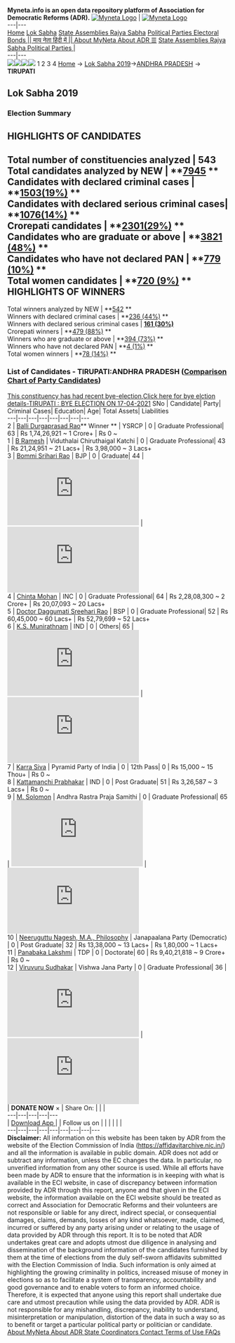 **Myneta.info is an open data repository platform of Association for Democratic Reforms (ADR).**
[![Myneta Logo](https://www.myneta.info/lib/img/myneta-logo.png)](https://www.myneta.info/) | [![Myneta Logo](https://www.myneta.info/lib/img/adr-logo.png)](https://adrindia.org)  
---|---  
[Home](https://www.myneta.info/) [Lok Sabha](https://www.myneta.info/#ls "Lok Sabha") [ State Assemblies ](https://www.myneta.info/#sa "State Assemblies") [Rajya Sabha](https://www.myneta.info/#rs "Rajya Sabha") [Political Parties ](https://www.myneta.info/party "Political Parties") [ Electoral Bonds ](https://www.myneta.info/electoral_bonds "Electoral Bonds") [ || माय नेता हिंदी में || ](https://translate.google.co.in/translate?prev=hp&hl=en&js=y&u=www.myneta.info&sl=en&tl=hi&history_state0=) [ About MyNeta ](https://adrindia.org/content/about-myneta) [ About ADR ](https://adrindia.org/about-adr/who-we-are) [☰](javascript:void\(0\))
[ State Assemblies ](https://www.myneta.info/#sa "State Assemblies") [ Rajya Sabha ](https://www.myneta.info/#rs "Rajya Sabha") [ Political Parties ](https://www.myneta.info/party "Political Parties")
|   
---|---  
![](https://www.myneta.info/lib/img/banner/banner-1.png)![](https://www.myneta.info/lib/img/banner/banner-2.png)![](https://www.myneta.info/lib/img/banner/banner-3.png)![](https://www.myneta.info/lib/img/banner/banner-4.png)
1  2  3  4 
[Home](https://www.myneta.info/) → [Lok Sabha 2019](https://www.myneta.info/LokSabha2019/)→[ANDHRA PRADESH](https://www.myneta.info/LokSabha2019/index.php?action=show_constituencies&state_id=34) → **TIRUPATI**
### 
## Lok Sabha 2019
###  Election Summary 
HIGHLIGHTS OF CANDIDATES  
---  
Total number of constituencies analyzed |  543   
Total candidates analyzed by NEW | **[7945](https://www.myneta.info/LokSabha2019/index.php?action=summary&subAction=candidates_analyzed&sort=candidate#summary) **  
Candidates with declared criminal cases | **[1503(19%)](https://www.myneta.info/LokSabha2019/index.php?action=summary&subAction=crime&sort=candidate#summary) **  
Candidates with declared serious criminal cases| **[1076(14%)](https://www.myneta.info/LokSabha2019/index.php?action=summary&subAction=serious_crime&sort=candidate#summary) **  
Crorepati candidates | **[2301(29%)](https://www.myneta.info/LokSabha2019/index.php?action=summary&subAction=crorepati&sort=candidate#summary) **  
Candidates who are graduate or above | **[3821 (48%)](https://www.myneta.info/LokSabha2019/index.php?action=summary&subAction=education&sort=candidate#summary) **  
Candidates who have not declared PAN | **[779 (10%)](https://www.myneta.info/LokSabha2019/index.php?action=summary&subAction=without_pan&sort=candidate#summary) **  
Total women candidates | **[720 (9%)](https://www.myneta.info/LokSabha2019/index.php?action=summary&subAction=women_candidate&sort=candidate#summary) **  
HIGHLIGHTS OF WINNERS  
---  
Total winners analyzed by NEW | **[542](https://www.myneta.info/LokSabha2019/index.php?action=summary&subAction=winner_analyzed&sort=candidate#summary) **  
Winners with declared criminal cases | **[236 (44%)](https://www.myneta.info/LokSabha2019/index.php?action=summary&subAction=winner_crime&sort=candidate#summary) **  
Winners with declared serious criminal cases | **[161 (30%)](https://www.myneta.info/LokSabha2019/index.php?action=summary&subAction=winner_serious_crime&sort=candidate#summary)**  
Crorepati winners | **[479 (88%)](https://www.myneta.info/LokSabha2019/index.php?action=summary&subAction=winner_crorepati&sort=candidate#summary) **  
Winners who are graduate or above | **[394 (73%)](https://www.myneta.info/LokSabha2019/index.php?action=summary&subAction=winner_education&sort=candidate#summary) **  
Winners who have not declared PAN | **[4 (1%)](https://www.myneta.info/LokSabha2019/index.php?action=summary&subAction=winner_without_pan&sort=candidate#summary) **  
Total women winners | **[78 (14%)](https://www.myneta.info/LokSabha2019/index.php?action=summary&subAction=winner_women&sort=candidate#summary) **  
### List of Candidates - TIRUPATI:ANDHRA PRADESH ([Comparison Chart of Party Candidates](https://www.myneta.info/LokSabha2019/comparisonchart.php?constituency_id=454))
[This constituency has had recent bye-election,Click here for bye elction details-TIRUPATI : BYE ELECTION ON 17-04-2021](https://www.myneta.info/LokSabha2019/index.php?action=show_candidates&constituency_id=1015)
SNo | Candidate| Party| Criminal Cases| Education| Age| Total Assets| Liabilities  
---|---|---|---|---|---|---|---  
2  | [Balli Durgaprasad Rao](https://www.myneta.info/LokSabha2019/candidate.php?candidate_id=5060)** Winner ** | YSRCP | 0 | Graduate Professional| 63 | Rs 1,74,26,921 ~ 1 Crore+ | Rs 0 ~   
1  | [B Ramesh](https://www.myneta.info/LokSabha2019/candidate.php?candidate_id=7006) | Viduthalai Chiruthaigal Katchi | 0 | Graduate Professional| 43 | Rs 21,24,951 ~ 21 Lacs+ | Rs 3,98,000 ~ 3 Lacs+  
3  | [Bommi Srihari Rao](https://www.myneta.info/LokSabha2019/candidate.php?candidate_id=7007) | BJP | 0 | Graduate| 44 | ![](https://myneta.info/image_v2.php?myneta_folder=LokSabha2019&candidate_id=7007&col=ta) | ![](https://myneta.info/image_v2.php?myneta_folder=LokSabha2019&candidate_id=7007&col=lia)  
4  | [Chinta Mohan](https://www.myneta.info/LokSabha2019/candidate.php?candidate_id=5059) | INC | 0 | Graduate Professional| 64 | Rs 2,28,08,300 ~ 2 Crore+ | Rs 20,07,093 ~ 20 Lacs+  
5  | [Doctor Daggumati Sreehari Rao](https://www.myneta.info/LokSabha2019/candidate.php?candidate_id=7008) | BSP | 0 | Graduate Professional| 52 | Rs 60,45,000 ~ 60 Lacs+ | Rs 52,79,699 ~ 52 Lacs+  
6  | [K.S. Munirathnam](https://www.myneta.info/LokSabha2019/candidate.php?candidate_id=7009) | IND | 0 | Others| 65 | ![](https://myneta.info/image_v2.php?myneta_folder=LokSabha2019&candidate_id=7009&col=ta) | ![](https://myneta.info/image_v2.php?myneta_folder=LokSabha2019&candidate_id=7009&col=lia)  
7  | [Karra Siva](https://www.myneta.info/LokSabha2019/candidate.php?candidate_id=7012) | Pyramid Party of India | 0 | 12th Pass| 0 | Rs 15,000 ~ 15 Thou+ | Rs 0 ~   
8  | [Kattamanchi Prabhakar](https://www.myneta.info/LokSabha2019/candidate.php?candidate_id=5062) | IND | 0 | Post Graduate| 51 | Rs 3,26,587 ~ 3 Lacs+ | Rs 0 ~   
9  | [M. Solomon](https://www.myneta.info/LokSabha2019/candidate.php?candidate_id=7010) | Andhra Rastra Praja Samithi | 0 | Graduate Professional| 65 | ![](https://myneta.info/image_v2.php?myneta_folder=LokSabha2019&candidate_id=7010&col=ta) | ![](https://myneta.info/image_v2.php?myneta_folder=LokSabha2019&candidate_id=7010&col=lia)  
10  | [Neeruguttu Nagesh, M.A., Philosophy](https://www.myneta.info/LokSabha2019/candidate.php?candidate_id=7011) | Janapaalana Party (Democratic) | 0 | Post Graduate| 32 | Rs 13,38,000 ~ 13 Lacs+ | Rs 1,80,000 ~ 1 Lacs+  
11  | [Panabaka Lakshmi](https://www.myneta.info/LokSabha2019/candidate.php?candidate_id=4729) | TDP | 0 | Doctorate| 60 | Rs 9,40,21,818 ~ 9 Crore+ | Rs 0 ~   
12  | [Viruvuru Sudhakar](https://www.myneta.info/LokSabha2019/candidate.php?candidate_id=7013) | Vishwa Jana Party | 0 | Graduate Professional| 36 | ![](https://myneta.info/image_v2.php?myneta_folder=LokSabha2019&candidate_id=7013&col=ta) | ![](https://myneta.info/image_v2.php?myneta_folder=LokSabha2019&candidate_id=7013&col=lia)  
|  **DONATE NOW** × |  Share On:  | [](https://api.whatsapp.com/send?text=https%3A%2F%2Fmyneta.info%2Fpunjab2022%2Findex.php%3Faction%3Dshow_constituencies%26state_id%3D19) | [](https://www.facebook.com/sharer/sharer.php?u=https%3A%2F%2Fmyneta.info%2Fpunjab2022%2Findex.php%3Faction%3Dshow_constituencies%26state_id%3D19) | [](https://twitter.com/share?url=https%3A%2F%2Fmyneta.info%2Fpunjab2022%2Findex.php%3Faction%3Dshow_constituencies%26state_id%3D19)  
---|---|---|---|---  
| [ Download App ](https://play.google.com/store/apps/details?id=com.webrosoft.myneta1&pcampaignid=pcampaignidMKT-Other-global-all-co-prtnr-py-PartBadge-Mar2515-1) | [](https://play.google.com/store/apps/details?id=com.webrosoft.myneta1&pcampaignid=pcampaignidMKT-Other-global-all-co-prtnr-py-PartBadge-Mar2515-1) |  Follow us on  | [](https://www.facebook.com/adrindia.org/) | [](https://twitter.com/adrspeaks) | [](https://groups.google.com/g/national-election-watch?hl=en&pli=1) | [](https://www.instagram.com/adrspeaks/) | [](https://www.youtube.com/user/adrspeaks) | [](https://sharechat.com/profile/adrspeaks)  
---|---|---|---|---|---|---|---|---  
**Disclaimer:** All information on this website has been taken by ADR from the website of the Election Commission of India (https://affidavitarchive.nic.in/) and all the information is available in public domain. ADR does not add or subtract any information, unless the EC changes the data. In particular, no unverified information from any other source is used. While all efforts have been made by ADR to ensure that the information is in keeping with what is available in the ECI website, in case of discrepancy between information provided by ADR through this report, anyone and that given in the ECI website, the information available on the ECI website should be treated as correct and Association for Democratic Reforms and their volunteers are not responsible or liable for any direct, indirect special, or consequential damages, claims, demands, losses of any kind whatsoever, made, claimed, incurred or suffered by any party arising under or relating to the usage of data provided by ADR through this report. It is to be noted that ADR undertakes great care and adopts utmost due diligence in analysing and dissemination of the background information of the candidates furnished by them at the time of elections from the duly self-sworn affidavits submitted with the Election Commission of India. Such information is only aimed at highlighting the growing criminality in politics, increased misuse of money in elections so as to facilitate a system of transparency, accountability and good governance and to enable voters to form an informed choice. Therefore, it is expected that anyone using this report shall undertake due care and utmost precaution while using the data provided by ADR. ADR is not responsible for any mishandling, discrepancy, inability to understand, misinterpretation or manipulation, distortion of the data in such a way so as to benefit or target a particular political party or politician or candidate. 
[ About MyNeta ](https://adrindia.org/content/about-myneta) [ About ADR ](https://adrindia.org/about-adr/who-we-are) [ State Coordinators ](https://adrindia.org/about-adr/state-coordinators) [ Contact ](https://adrindia.org/contact-us) [ Terms of Use ](https://adrindia.org/content/adr-terms-use) [ FAQs ](https://adrindia.org/content/faqs)

